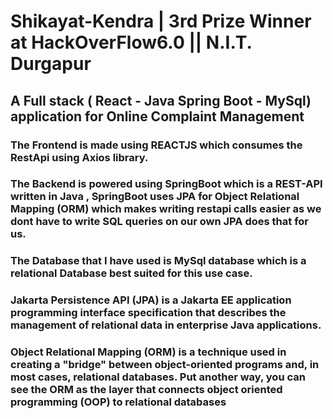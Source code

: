 # Shikayat-Kendra | 3rd Prize Winner at HackOverFlow6.0 || N.I.T. Durgapur 
## A Full stack ( React - Java Spring Boot - MySql) application for Online Complaint Management
### The Frontend is made using REACTJS which consumes the RestApi using Axios library.
### The Backend is powered using SpringBoot which is a REST-API written in Java , SpringBoot uses JPA for Object Relational Mapping (ORM) which makes writing restapi calls easier as we dont have to write SQL queries on our own JPA does that for us.
### The Database that I have used is MySql database which is a relational Database best suited for this use case. 
### Jakarta Persistence API (JPA) is a Jakarta EE application programming interface specification that describes the management of relational data in enterprise Java applications.
### Object Relational Mapping (ORM) is a technique used in creating a "bridge" between object-oriented programs and, in most cases, relational databases. Put another way, you can see the ORM as the layer that connects object oriented programming (OOP) to relational databases

